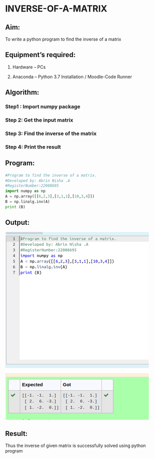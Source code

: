 # INVERSE-OF-A-MATRIX

## Aim:

To write a python program to find the inverse of a matrix

## Equipment’s required:

1. 	Hardware – PCs

2. 	Anaconda – Python 3.7 Installation / Moodle-Code Runner

## Algorithm:

### Step1 : Import numpy package
### Step 2: Get the input matrix
### Step 3: Find the inverse of the matrix
### Step 4: Print the result

## Program:
```python
#Program to find the inverse of a matrix.
#Developed by: Abrin Nisha .A 
#RegisterNumber:22008695
import numpy as np
A = np.array([[6,2,3],[3,1,1],[10,3,4]])
B = np.linalg.inv(A)
print (B)
```
## Output:
![](inverse%20output.png)

## Result:

Thus the inverse of given matrix is successfully solved using python program

